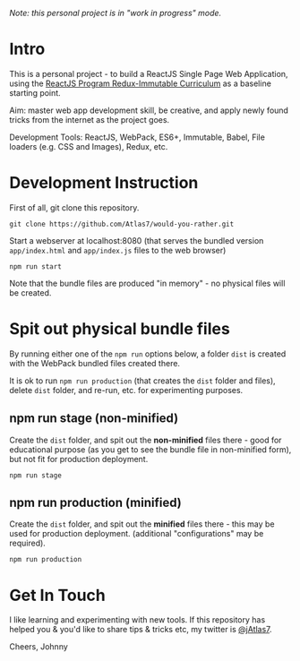 *Note: this personal project is in "work in progress" mode.*

# Intro

This is a personal project - to build a ReactJS Single Page Web Application, using the [ReactJS Program Redux-Immutable Curriculum](https://github.com/ReactjsProgram/Redux-Immutable-Curriculum) as a baseline starting point.

Aim: master web app development skill, be creative, and apply newly found tricks from the internet as the project goes.

Development Tools: ReactJS, WebPack, ES6+, Immutable, Babel, File loaders (e.g. CSS and Images), Redux, etc.

# Development Instruction

First of all, git clone this repository.

```
git clone https://github.com/Atlas7/would-you-rather.git
```


Start a webserver at localhost:8080 (that serves the bundled version `app/index.html` and `app/index.js` files to the web browser)

```
npm run start
```

Note that the bundle files are produced "in memory" - no physical files will be created.

# Spit out physical bundle files

By running either one of the `npm run` options below, a folder `dist` is created with the WebPack bundled files created there. 

It is ok to run `npm run production` (that creates the `dist` folder and files), delete `dist` folder, and re-run, etc. for experimenting purposes.

## npm run stage (non-minified)

Create the `dist` folder, and spit out the **non-minified** files there - good for educational purpose (as you get to see the bundle file in non-minified form), but not fit for production deployment.

```
npm run stage
```

## npm run production (minified)

Create the `dist` folder, and spit out the **minified** files there - this may be used for production deployment. (additional "configurations" may be required).

```
npm run production
```

# Get In Touch

I like learning and experimenting with new tools. If this repository has helped you & you'd like to share tips & tricks etc, my twitter is [@jAtlas7](https://twitter.com/jAtlas7).

Cheers,
Johnny